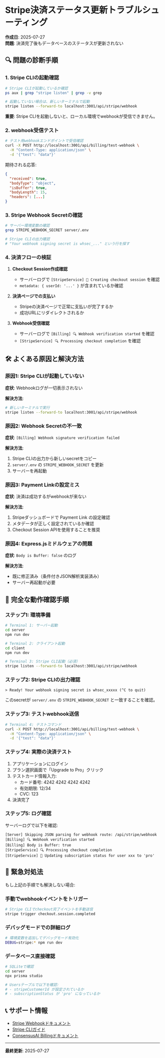 # Stripe決済ステータス更新トラブルシューティング

**作成日**: 2025-07-27  
**問題**: 決済完了後もデータベースのステータスが更新されない

## 🔍 問題の診断手順

### 1. **Stripe CLIの起動確認**

```bash
# Stripe CLIが起動しているか確認
ps aux | grep "stripe listen" | grep -v grep

# 起動していない場合は、新しいターミナルで起動
stripe listen --forward-to localhost:3001/api/stripe/webhook
```

**重要**: Stripe CLIを起動しないと、ローカル環境でwebhookが受信できません。

### 2. **webhook受信テスト**

```bash
# テスト用webhookエンドポイントで受信確認
curl -X POST http://localhost:3001/api/billing/test-webhook \
  -H "Content-Type: application/json" \
  -d '{"test": "data"}'
```

期待される応答:
```json
{
  "received": true,
  "bodyType": "object",
  "isBuffer": true,
  "bodyLength": 15,
  "headers": [...]
}
```

### 3. **Stripe Webhook Secretの確認**

```bash
# サーバー環境変数の確認
grep STRIPE_WEBHOOK_SECRET server/.env

# Stripe CLIの出力確認
# "Your webhook signing secret is whsec_..." という行を探す
```

### 4. **決済フローの検証**

1. **Checkout Session作成確認**
   - サーバーログで `[StripeService] 🛒 Creating checkout session` を確認
   - `metadata: { userId: '...' }` が含まれているか確認

2. **決済ページでの支払い**
   - Stripeの決済ページで正常に支払いが完了するか
   - 成功URLにリダイレクトされるか

3. **Webhook受信確認**
   - サーバーログで `[Billing] 🔍 Webhook verification started` を確認
   - `[StripeService] 🔍 Processing checkout completion` を確認

## 🛠️ よくある原因と解決方法

### 原因1: Stripe CLIが起動していない

**症状**: Webhookログが一切表示されない

**解決方法**:
```bash
# 新しいターミナルで実行
stripe listen --forward-to localhost:3001/api/stripe/webhook
```

### 原因2: Webhook Secretの不一致

**症状**: `[Billing] Webhook signature verification failed`

**解決方法**:
1. Stripe CLIの出力から新しいsecretをコピー
2. `server/.env` の `STRIPE_WEBHOOK_SECRET` を更新
3. サーバーを再起動

### 原因3: Payment Linkの設定ミス

**症状**: 決済は成功するがwebhookが来ない

**解決方法**:
1. Stripeダッシュボードで Payment Link の設定確認
2. メタデータが正しく設定されているか確認
3. Checkout Session APIを使用することを推奨

### 原因4: Express.jsミドルウェアの問題

**症状**: `Body is Buffer: false` のログ

**解決方法**: 
- 既に修正済み（条件付きJSON解析実装済み）
- サーバー再起動が必要

## 📝 完全な動作確認手順

### ステップ1: 環境準備
```bash
# Terminal 1: サーバー起動
cd server
npm run dev

# Terminal 2: クライアント起動  
cd client
npm run dev

# Terminal 3: Stripe CLI起動（必須）
stripe listen --forward-to localhost:3001/api/stripe/webhook
```

### ステップ2: Stripe CLIの出力確認
```
> Ready! Your webhook signing secret is whsec_xxxxx (^C to quit)
```

このsecretが `server/.env` の `STRIPE_WEBHOOK_SECRET` と一致することを確認。

### ステップ3: テストwebhook送信
```bash
# Terminal 4: テストコマンド
curl -X POST http://localhost:3001/api/billing/test-webhook \
  -H "Content-Type: application/json" \
  -d '{"test": "data"}'
```

### ステップ4: 実際の決済テスト
1. アプリケーションにログイン
2. プラン選択画面で「Upgrade to Pro」クリック
3. テストカード情報入力:
   - カード番号: 4242 4242 4242 4242
   - 有効期限: 12/34
   - CVC: 123
4. 決済完了

### ステップ5: ログ確認
サーバーログで以下を確認:
```
[Server] Skipping JSON parsing for webhook route: /api/stripe/webhook
[Billing] 🔍 Webhook verification started
[Billing] Body is Buffer: true
[StripeService] 🔍 Processing checkout completion
[StripeService] 💾 Updating subscription status for user xxx to 'pro'
```

## 🚨 緊急対処法

もし上記の手順でも解決しない場合:

### 手動でwebhookイベントをトリガー
```bash
# Stripe CLIでcheckout完了イベントを手動送信
stripe trigger checkout.session.completed
```

### デバッグモードでの詳細ログ
```bash
# 環境変数を追加してデバッグモード有効化
DEBUG=stripe:* npm run dev
```

### データベース直接確認
```bash
# SQLiteで確認
cd server
npx prisma studio

# Usersテーブルで以下を確認:
# - stripeCustomerId が設定されているか
# - subscriptionStatus が 'pro' になっているか
```

## 📞 サポート情報

- [Stripe Webhookドキュメント](https://docs.stripe.com/webhooks)
- [Stripe CLIガイド](https://docs.stripe.com/stripe-cli)
- [ConsensusAI Billingドキュメント](./README.md)

---
**最終更新**: 2025-07-27